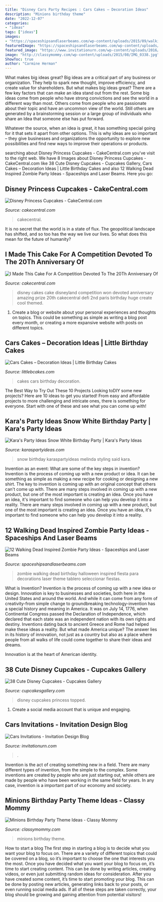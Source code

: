 ```yaml
---
title: "Disney Cars Party Recipes : Cars Cakes – Decoration Ideas"
description: "Minions birthday theme"
date: "2022-12-07"
categories:
- "ideas"
tags: ["ideas"]
images:
- "https://spaceshipsandlaserbeams.com/wp-content/uploads/2015/09/walking-dead-zombie-party-ideas.jpg"
featuredImage: "https://spaceshipsandlaserbeams.com/wp-content/uploads/2015/09/walking-dead-zombie-party-ideas.jpg"
featured_image: "https://www.invitationurn.com/wp-content/uploads/2016/08/cars_invitations_templates.jpg"
image: "http://classymommy.com/wp-content/uploads/2015/08/IMG_0338.jpg"
ShowToc: true
author: "Carmine Herman"
---
```



What makes big ideas great?
Big ideas are a critical part of any business or organization. They help to spark new thought, improve efficiency, and create value for shareholders. But what makes big ideas great? There are a few key factors that can make an idea stand out from the rest.
Some big ideas come from people who have strong convictions and see the world in a different way than most. Others come from people who are passionate about their topic and have an uncommon view of the world. Still others are generated by a brainstorming session or a large group of individuals who share an Idea that someone else has put forward.

Whatever the source, when an idea is great, it has something special going for it that sets it apart from other options. This is why ideas are so important – they give businesses and organizations the opportunity to explore new possibilities and find new ways to improve their operations or products.

	

		
searching about Disney Princess Cupcakes - CakeCentral.com you've visit to the right web. We have 8 Images about Disney Princess Cupcakes - CakeCentral.com like 38 Cute Disney Cupcakes - Cupcakes Gallery, Cars Cakes – Decoration Ideas | Little Birthday Cakes and also 12 Walking Dead Inspired Zombie Party Ideas - Spaceships and Laser Beams. Here you go:
		
    
## Disney Princess Cupcakes - CakeCentral.com

<img loading=lazy src="http://cdn001.cakecentral.com/gallery/2015/03/900_173743dbyD_disney-princess-cupcakes.jpg" onerror="this.onerror=null;this.src='https://tse1.mm.bing.net/th?id=OIP.soEOu2J04O3Cg3GNjQJOXAHaJ4&amp;pid=15.1';" alt="Disney Princess Cupcakes - CakeCentral.com">

_Source: cakecentral.com_

>cakecentral. 

	

It is no secret that the world is in a state of flux. The geopolitical landscape has shifted, and so too has the way we live our lives. So what does this mean for the future of humanity? 

    
## I Made This Cake For A Competition Devoted To The 20Th Anniversary Of

<img loading=lazy src="http://cdn001.cakecentral.com/gallery/2015/03/900_911149an4U_i-made-this-cake-for-a-competition-devoted-to-the-20th-anniversary-of-disneyland-parismy-disney-won-the-2nd-prize-this-cake-was-defi.jpg" onerror="this.onerror=null;this.src='https://tse1.mm.bing.net/th?id=OIP.jvyH6zBB4CIoNc9q-eA2ngHaR6&amp;pid=15.1';" alt="I Made This Cake For A Competition Devoted To The 20Th Anniversary Of">

_Source: cakecentral.com_

>disney cakes cake disneyland competition won devoted anniversary amazing prize 20th cakecentral defi 2nd paris birthday huge create cool themed. 

	

1. Create a blog or website about your personal experiences and thoughts on topics. This could be something as simple as writing a blog post every month, or creating a more expansive website with posts on different topics.

    
## Cars Cakes – Decoration Ideas | Little Birthday Cakes

<img loading=lazy src="http://www.littlebcakes.com/wp-content/uploads/2014/01/Cars-Birthday-Cakes.jpg" onerror="this.onerror=null;this.src='https://tse2.mm.bing.net/th?id=OIP.twbniwOvul7KC054CcKDQgHaLD&amp;pid=15.1';" alt="Cars Cakes – Decoration Ideas | Little Birthday Cakes">

_Source: littlebcakes.com_

>cakes cars birthday decoration. 

	

The Best Way to Try Out These 10 Projects
Looking toDIY some new projects? Here are 10 ideas to get you started! From easy and affordable projects to more challenging and intricate ones, there is something for everyone. Start with one of these and see what you can come up with!

    
## Kara&#039;s Party Ideas Snow White Birthday Party | Kara&#039;s Party Ideas

<img loading=lazy src="https://karaspartyideas.com/wp-content/uploads/2019/10/Snow-White-Birthday-Party-via-Karas-Party-Ideas-KarasPartyIdeas.com14.jpg" onerror="this.onerror=null;this.src='https://tse1.mm.bing.net/th?id=OIP._9ydBqbLtWmLZaEjJeVfLQHaLH&amp;pid=15.1';" alt="Kara&#039;s Party Ideas Snow White Birthday Party | Kara&#039;s Party Ideas">

_Source: karaspartyideas.com_

>snow birthday karaspartyideas melinda styling said kara. 

	

Invention as an event: What are some of the key steps in invention?
Invention is the process of coming up with a new product or idea. It can be something as simple as making a new recipe for cooking or designing a new shirt. The key to invention is coming up with an original concept that others can't come up with. There are many steps involved in coming up with a new product, but one of the most important is creating an idea. Once you have an idea, it's important to find someone who can help you develop it into a reality. There are many steps involved in coming up with a new product, but one of the most important is creating an idea. Once you have an idea, it's important to find someone who can help you develop it into a reality.

    
## 12 Walking Dead Inspired Zombie Party Ideas - Spaceships And Laser Beams

<img loading=lazy src="https://spaceshipsandlaserbeams.com/wp-content/uploads/2015/09/walking-dead-zombie-party-ideas.jpg" onerror="this.onerror=null;this.src='https://tse1.mm.bing.net/th?id=OIP.XUBXeJwFo4yVO8kC4RzrMwHaLH&amp;pid=15.1';" alt="12 Walking Dead Inspired Zombie Party Ideas - Spaceships and Laser Beams">

_Source: spaceshipsandlaserbeams.com_

>zombie walking dead birthday halloween inspired fiesta para decorations laser theme tablero seleccionar fiestas. 

	

What is Invention?
Invention is the process of coming up with a new idea or design. Innovation is key to businesses and societies, both here in the United States and around the world. And while it can come from any form of creativity-from simple change to groundbreaking technology-invention has a special history and meaning in America.
It was on July 14, 1776, when Continental Congress passed the Declaration of Independence, which declared that each state was an independent nation with its own rights and destiny. Inventions dating back to ancient Greece and Rome had helped make these ideas a reality. But what made America unique? The answer lies in its history of innovation, not just as a country but also as a place where people from all walks of life could come together to share their ideas and dreams.

Innovation is at the heart of American identity.

    
## 38 Cute Disney Cupcakes - Cupcakes Gallery

<img loading=lazy src="https://cupcakesgallery.com/wp-content/uploads/2015/10/Disney-Princess-Topped-Cupcakes.jpg" onerror="this.onerror=null;this.src='https://tse2.mm.bing.net/th?id=OIP.UqMFayE8TPeShiT_3elsgQHaNK&amp;pid=15.1';" alt="38 Cute Disney Cupcakes - Cupcakes Gallery">

_Source: cupcakesgallery.com_

>disney cupcakes princess topped. 

	

1. Create a social media account that is unique and engaging.

    
## Cars Invitations - Invitation Design Blog

<img loading=lazy src="https://www.invitationurn.com/wp-content/uploads/2016/08/cars_invitations_templates.jpg" onerror="this.onerror=null;this.src='https://tse2.mm.bing.net/th?id=OIP.U7RP_zglxsPMdw-2pmvX1AHaSh&amp;pid=15.1';" alt="Cars Invitations - Invitation Design Blog">

_Source: invitationurn.com_

>. 

	

Invention is the act of creating something new in a field. There are many different types of invention, from the simple to the complex. Some inventions are created by people who are just starting out, while others are made by people who have been working in the same field for years. In any case, invention is a important part of our economy and society.

    
## Minions Birthday Party Theme Ideas - Classy Mommy

<img loading=lazy src="http://classymommy.com/wp-content/uploads/2015/08/IMG_0338.jpg" onerror="this.onerror=null;this.src='https://tse4.mm.bing.net/th?id=OIP.h1rVCe32MWrHIlG6QhjfZgHaFj&amp;pid=15.1';" alt="Minions Birthday Party Theme Ideas - Classy Mommy">

_Source: classymommy.com_

>minions birthday theme. 

	

How to start a blog
The first step in starting a blog is to decide what you want your blog to focus on. There are a variety of different topics that could be covered on a blog, so it’s important to choose the one that interests you the most. Once you have decided what you want your blog to focus on, it’s time to start creating content. This can be done by writing articles, creating videos, or even just submitting random ideas for consideration. After you have created some content, it’s time to start promoting your blog. This can be done by posting new articles, generating links back to your posts, or even running social media ads. If all of these steps are taken correctly, your blog should be growing and gaining attention from potential visitors!

